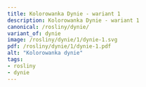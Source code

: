 ```yaml
---
title: Kolorowanka Dynie - wariant 1
description: Kolorowanka Dynie - wariant 1
canonical: /rosliny/dynie/
variant_of: dynie
image: /rosliny/dynie/1/dynie-1.svg
pdf: /rosliny/dynie/1/dynie-1.pdf
alt: "Kolorowanka dynie"
tags:
- rosliny
- dynie
---
```

